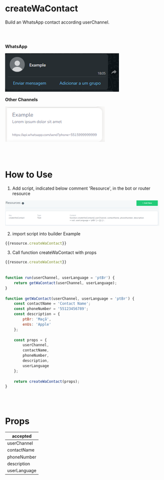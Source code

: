 # createWaContact

Build an WhatsApp contact according userChannel.

<br><br>

**WhatsApp**

![waContact on WhatsApp example](../../imgs/wa-contact-wa.png)


**Other Channels**

![waContact on BlipChat example](../../imgs/wa-contact-blipchat.png)

<br><br>

# How to Use

1. Add script, indicated below comment 'Resource', in the bot or router resource

![adding script in the resource](../../imgs/adding-script-resource.png)


2. import script into builder
Example

```js
{{resource.createWaContact}}
```

3. Call function createWaContact with props

```js
{{resource.createWaContact}}


function run(userChannel, userLanguage = 'ptBr') {
    return getWaContact(userChannel, userLanguage);
}

function getWaContact(userChannel, userLanguage = 'ptBr') {
    const contactName = 'Contact Name';
    const phoneNumber = '55123456789';
    const description = {
        ptBr: 'Maçã',
        enUs: 'Apple'
    };

    const props = {
        userChannel,
        contactName,
        phoneNumber,
        description,
        userLanguage
    };

    return createWaContact(props);
}
```

<br><br>

# Props
|accepted|
|---|
|userChannel|
|contactName|
|phoneNumber|
|description|
|userLanguage|
